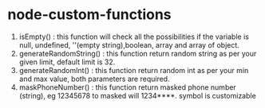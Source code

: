 # node-custom-functions
1. isEmpty() : this function will check all the possibilities if the variable is null, undefined, ''(empty string),boolean, array and array of object.
2. generateRandomString() : this function return random string as per your given limit, default limit is 32.
3. generateRandomInt() : this function return random int as per your min and max value, both parameters are required.
4. maskPhoneNumber() : this function return masked phone number (string), eg 12345678 to masked will 1234****. symbol is customizable

